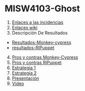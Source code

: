 # MISW4103-Ghost
1. [Enlaces a las incidencias](https://github.com/tpambor/MISW4103-Ghost/issues)
2. [Enlaces wiki](https://github.com/tpambor/MISW4103-Ghost/wiki)
3. Descripción De Resultados
- [Resultados-Monkey-cypress ](https://github.com/tpambor/MISW4103-Ghost/wiki/Descripci%C3%B3n-De-Resultados-Monkey-cypress)
- [resultados-RIPuppet](https://github.com/tpambor/MISW4103-Ghost/wiki/Descripci%C3%B3n-de-resultados-RIPuppet)
4. [Pros y contras Monkey-Cypress](https://github.com/tpambor/MISW4103-Ghost/wiki/Pros-Contras-Monkey-Cypress)
5. [Pros y contras RIPuppet](https://github.com/tpambor/MISW4103-Ghost/wiki/Pros-Contras-RIPuppet)
6. [Estrategia 1](https://uniandes-my.sharepoint.com/:w:/g/personal/l_carrillog_uniandes_edu_co/EW0wvQK_VZ9HoYFCtcVImEABhlAz7sMi_q-NFSfFEM_sjw?e=6rrELG)
7. [Estrategia 2](https://uniandes-my.sharepoint.com/:w:/g/personal/l_carrillog_uniandes_edu_co/EVWKHRos-ulHkvUrrRx2UuEBc_yyoiYWc2fA3wYfOqKTRA?e=GbaeLj)
8.  [Presentación](https://uniandes-my.sharepoint.com/:p:/g/personal/l_carrillog_uniandes_edu_co/ETrJZGQKK7VApGP_jQdeq6gBni-bddd-Xu1DNW2KztLqrg?e=L0cmqL)
9. [Video]()
